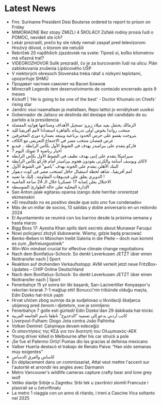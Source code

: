 # Latest News
-  Fmr. Suriname President Desi Bouterse ordered to report to prison on Friday
-  MIMORIADNE Bez stopy ZMIZLI 4 ŠKOLÁCI! Zúfalé rodiny prosia ľudí o POMOC, nevideli ste ich?
-  Lekár prezradil, prečo by ste nikdy nemali zaspať pred televízorom: Hrozivý dôvod, o ktorom ste netušili
-  Rebríček 20 najdlhších zjazdoviek na svete: Tipneš si, koľko kilometrov má víťazná trať?
-  VIDEOROZHOVOR Sulík prezradil, čo je za burcovaním ľudí na ulicu: Plán zablokovania zrušenia Lipšicového UŠP
-  V niektorých okresoch Slovenska treba rátať s nízkymi teplotami, upozorňuje SHMÚ
-  Продават частния самолет на Васил Божков
-  Minecraft Legends tem desenvolvimento de conteúdo encerrado após 9 meses
-  Kickoff | 'He is going to be one of the best' - Doctor Khumalo on Chiefs' rising star
-  Jandric osui naamallaan ja mailallaan, Repo laittoi jo ennätykset uusiksi
-  Gobernador de Jalisco se deslinda del destape del candidato de su partido a la presidencia
-  الزمالك يحتفل بعيد ميلاد زيزو: تسجيل الأهداف وصناعتها هوايته المفضلة
-  منتخب رواندا يخوض أولى تدريباته بالقاهرة استعدادا لأمم أفريقيا لليد
-  بتروجت يقسو على حرس الحدود برباعية ويبتعد بصدارة دوري المحترفين
-  عرض قمصان منتخب مصر فى الاجتماع التعريفى مع الكاف
-  فاركو يتقدم على بيراميدز بهدف في الشوط الأول بكأس الرابطة .. فيديو
-  7 أخبار رياضية لا تفوتك اليوم
-  سيراميكا يتقدم على إنبى بهدف نظيف فى الشوط الأول بكأس الرابطة
-  لاكاى ويوسف أسامة والكرتى يقودون هجوم بيراميدز أمام فاركو بكأس الرابطة
-  البنك الأهلي يتقدم على الجونة بهدف "بامبو" في الشوط الأول
-  أمم أفريقيا.. شاهد لحظة استقبال حافل لمنتخب مصر فى كوت ديفوار
-  الدويري يعلق على فيديوهات المقاومة.. إليك ما تعنيه !
-  الاحتلال يعلن إصابة 17 عسكريا خلال الـ 24 ساعة الماضية
-  الإدارة المحلية تعلن حالة الطوارئ المتوسطة
-  San Anton jaiak egitarau oparoa izango dute herritar ororentzat ekimenekin
-  «El resultado no es positivo desde que solo uno fue condenado»
-  Más de un millar de socios, 13 salidas y doble aniversario en un redondo 2024
-  El Ayuntamiento se reunirá con los barrios desde la próxima semana y hasta marzo
-  Bigg Boss 17: Ayesha Khan spills dark secrets about Munawar Faruqui
-  Nowi policjanci złożyli ślubowanie. Wiemy, gdzie będą pracować
-  Benko-Beben in München treibt Galeria in die Pleite – doch nun kommt es zum „Befreiungsstreik“
-  Win-Win mindset crucial for effective climate change negotiations
-  Nach dem Bonifatius-Schock: So denkt Leverkusen JETZT über einen Nottransfer nach | Sport
-  Reaktion auf drohenden Verkaufsstopp: AVM verteilt jetzt neue FritzBox-Updates – CHIP Online Deutschland
-  Nach dem Bonifatius-Schock: So denkt Leverkusen JETZT über einen Nottransfer nach | Sport
-  Fenerbahçe 15 yıl sonra bir ilki başardı, Sarı-Lacivertliler Konyaspor'u rekorları kırarak 7-1 mağlup etti! Bonucci'nin tribünde olduğu maçta, Edin Dzeko hat-trick yaptı
-  Hrvat uhićen zbog sumnje da je sudjelovao u likvidaciji škaljarca ubijenog pred ženom i djetetom, sve je snimljeno
-  Fenerbahçe 7 golle esti gürledi! Edin Dzeko'dan 29 dakikada hat-trickc
-  كاتب أردني يدعو إلى تسمية “الدحدوح” ناطقا باسم الجامعة العربية
-  Liverpool-Fulham: Diogo Jota contra João Palhinha
-  Volkan Demirel: Çalışmaya devam edeceğiz
-  Οι απαντήσεις της ΚΕΔ για τον διαιτητή του Ολυμπιακός-ΑΕΚ
-  Young driver killed in Melbourne after his car struck a pole
-  ¡Se fue el Palermo Ortiz! Pumas dio las gracias al defensa mexicano
-  Valber Huerta destacó el trabajo de Renato Paiva: “Han sido semanas muy exigentes”
-  كاساس والعرق الدساس
-  En déplacement dans un commissariat, Attal veut mettre l'accent sur l'autorité et arrondir les angles avec Darmanin
-  Metro Vancouver's wildlife cameras capture crafty bear and lone grey wolf
-  Veliko slavlje Srbije u Zagrebu: Srbi tek u završnici slomili Francuze i plasirali se u četvrtfinalu
-  La metro 1 viaggia con un anno di ritardo, i treni a Cascine Vica soltanto nel 2025
